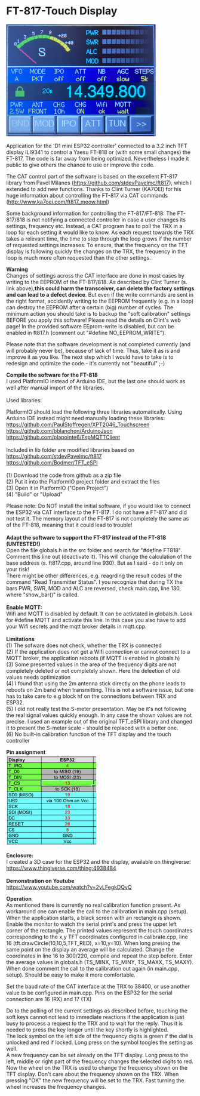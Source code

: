 # FT-817-Touch Display
![Screenshot](display.png)

Application for the 'D1 mini ESP32 controller' connected to a 3.2 inch TFT display ILI9341 to control a Yaesu FT-818 or (with some small changes) the FT-817. The code is far away from being optimized. Nevertheless I made it public to give others the chance to use or improve the code.

The CAT control part of the software is based on the excellent FT-817 library from Pavel Milanes (https://github.com/stdevPavelmc/ft817), which I extended to add new functions.
Thanks to Clint Turner (KA7OEI) for his huge information about controlling the FT-817 via CAT commands (http://www.ka7oei.com/ft817_meow.html)

Some background information for controlling the FT-817/FT-818:
The FT-817/818 is not notifying a connected controller in case a user changes its settings, frequency etc. Instead, a CAT program has to poll the TRX in a loop for each setting it would like to know. As each request towards the TRX takes a relevant time, the time to step through the loop grows if the number of requested settings increases. To ensure, that the frequency on the TFT display is following quickly the changes on the TRX, the frequency in the loop is much more often requested than the other settings.

<b>Warning</b><br>
Changes of settings across the CAT interface are done in most cases by writing to the EEPROM of the FT-817/818. As described by Clint Turner (s. link above),<b>this could harm the transceiver, can delete the factory settings and can lead to a defect device</b>. But even if the write commands are sent in the right format, accidently writing to the EEPROM frequently (e.g. in a loop) can destroy the EEPROM after a certain (big) number of cycles. The minimum action you should take is to backup the "soft calibration" settings BEFORE you apply this software! Please read the details on Clint's web page! In the provided software EEprom-write is disabled, but can be enabled in ft817.h (comment out "#define NO_EEPROM_WRITE").

Please note that the software development is not completed currently (and will probably never be), because of lack of time. Thus, take it as is and improve it as you like. The next step which I would have to take is to redesign and optimize the code - it's currently not "beautiful" ;-)

<b>Compile the software for the FT-818</b><br>
I used PlatformIO instead of Arduino IDE, but the last one should work as well after manual import of the libraries.<br><br>
Used libraries:<br>

PlatformIO should load the following three libraries automatically. Using Arduino IDE instead might need manually loading these libraries:
https://github.com/PaulStoffregen/XPT2046_Touchscreen<br>
https://github.com/bblanchon/ArduinoJson<br>
https://github.com/plapointe6/EspMQTTClient<br>
<br>
Included in lib folder are modified libraries based on<br>
https://github.com/stdevPavelmc/ft817<br>
https://github.com/Bodmer/TFT_eSPI<br>
<br>
(1) Download the code from github as a zip file<br>
(2) Put it into the PlatformIO project folder and extract the files<br>
(3) Open it in PlatformIO ("Open Project")<br>
(4) "Build" or "Upload"<br>

Please note: Do NOT install the initial software, if you would like to connect the ESP32 via CAT interface to the FT-81<b>7</b>. I do not have a FT-817 and did not test it. The memory layout of the FT-817 is not completely the same as of the FT-818, meaning that it could lead to trouble!<br><br>
<b>Adapt the software to support the FT-817 instead of the FT-818 (UNTESTED!)</b><br>
Open the file globals.h in the src folder and search for "#define FT818". Comment this line out (deactivate it). This will change the calculation of the base address (s. ft817.cpp, around line 930). But as I said - do it only on your risk!<br>
There might be other differences, e.g. reagrding the result codes of the command "Read Transmitter Status". I you recognize that during TX the bars PWR, SWR, MOD and ALC are reversed, check main.cpp, line 130, where "show_bar()" is called.<br><br>
<b>Enable MQTT:</b><br>
Wifi and MQTT is disabled by default. It can be activtated in globals.h. Look for #define MQTT and activate this line. In this case you also have to add your Wifi secrets and the mqtt broker details in mqtt.cpp.
<br><br>
<b>Limitations</b><br>
(1) The sofware does not check, whether the TRX is connected<br>
(2) If the application does not get a Wifi connection or cannot connect to a MQTT broker, the application reboots (if MQTT is enabled in globals.h)<br>
(3) Some presented values in the area of the frequency digits are not completely deleted or not completely shown. Here the deleetion of old values needs optimization<br>
(4) I found that using the 2m antenna stick directly on the phone leads to reboots on 2m band when transmitting. This is not a software issue, but one has to take care to e.g block hf on the connections between TRX and ESP32.<br>
(5) I did not really test the S-meter presentation. May be it's not following the real signal values quickly enough. In any case the shown values are not precise. I used an example out of the original TFT_eSPI library and changed it to present the S-meter scale - should be replaced with a better one.<br>
(6) No built-in calibration function of the TFT display and the touch controller<br>

<b>Pin assignment</b><br>
![Screenshot](pins.png)
<br><br>
<b>Enclosure:</b><br>
I created a 3D case for the ESP32 and the display, available on thingiverse: https://www.thingiverse.com/thing:4938484
<br><br>
<b>Demonstration on Youtube</b><br>
https://www.youtube.com/watch?v=2vLFegkDQvQ

<b>Operation</b><br>
As mentioned there is currently no real calibration function present. As workaround one can enable the call to the calibration in main.cpp (setup). When the application starts, a black screen with an rectangle is shown. Enable the monitor to watch the serial print's and press the upper left corner of the rectangle. The printed values represent the touch coordinates corresponding to the x,y TFT coordinates configured in calibrate.cpp, line 16 (tft.drawCircle(10,10,5,TFT_RED), x=10,y=10). When long presing the same point on the display an average will be calculated. Change the coordinates in line 16 to 300/220, compile and repeat the step before. Enter the average values in globals.h (TS_MINX, TS_MINY, TS_MAXX, TS_MAXY). When done comment the call to the calibration out again (in main.cpp, setup). Should be easy to make it more comfortable.<br>

Set the baud rate of the CAT interface at the TRX to 38400, or use another value to be configured in main.cpp. Pins on the ESP32 for the serial connection are 16 (RX) and 17 (TX)<br>

Do to the polling of the current settings as described before, touching the soft keys cannot not lead to immediate reactions if the application is just busy to process a request to the TRX and to wait for the reply. Thus it is needed to press the key longer until the key shortly is highlighted.<br>
The lock symbol on the left side of the frequency digits is green if the dial is unlocked and red if locked. Long press on the symbol toogles the setting as well.<br>
A new frequency can be set already on the TFT display. Long press to the left, middle or right part of the frequency changes the selected digits to red. Now the wheel on the TRX is used to change the frequency shown on the TFT display. Don't care about the frequency shown on the TRX. When pressing "OK" the new frequency will be set to the TRX. Fast turning the wheel increases the frequency changes.


<br><br>


